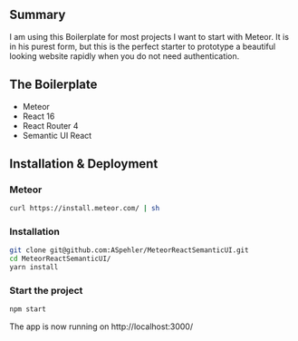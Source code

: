 ## Summary

I am using this Boilerplate for most projects I want to start with Meteor. It is in his purest form, but this is the perfect starter to prototype a beautiful looking website rapidly when you do not need authentication.

## The Boilerplate

- Meteor
- React 16
- React Router 4
- Semantic UI React

## Installation & Deployment

### Meteor

```sh
curl https://install.meteor.com/ | sh
```

### Installation

```sh
git clone git@github.com:ASpehler/MeteorReactSemanticUI.git
cd MeteorReactSemanticUI/
yarn install
```

### Start the project

```sh
npm start
```

The app is now running on http://localhost:3000/
